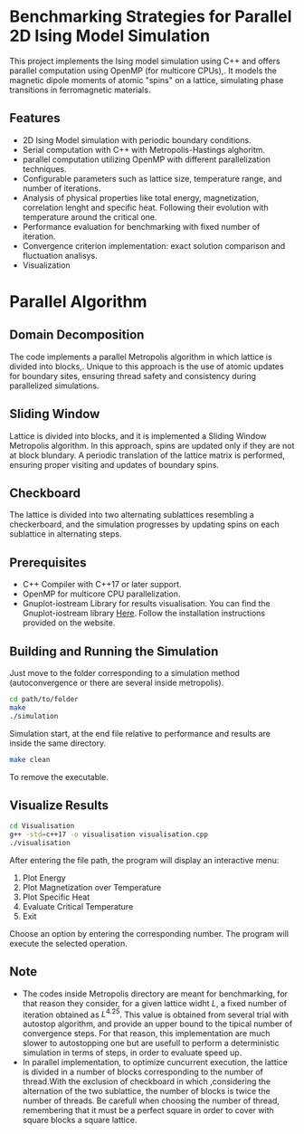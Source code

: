 # Benchmarking Strategies for Parallel 2D Ising Model Simulation     
This project implements the Ising model simulation using C++ and offers parallel computation using  OpenMP (for multicore CPUs),. It models the magnetic dipole moments of atomic "spins" on a lattice, simulating phase transitions in ferromagnetic materials.

## Features

- 2D Ising Model simulation with periodic boundary conditions.
- Serial computation with C++ with  Metropolis-Hastings alghoritm.
-  parallel computation utilizing OpenMP with different parallelization techniques.
- Configurable parameters such as lattice size, temperature range, and number of iterations.
- Analysis of physical properties like total energy, magnetization, correlation lenght and specific heat. Following their evolution with temperature around the critical one.
- Performance evaluation for benchmarking with fixed number of iteration.
- Convergence criterion implementation: exact solution comparison and fluctuation analisys.
- Visualization

# Parallel Algorithm

## Domain Decomposition
The code implements a parallel Metropolis algorithm in which lattice is divided into blocks,. Unique to this approach is the use of atomic updates for boundary sites, ensuring thread safety and consistency during parallelized simulations.

## Sliding Window
Lattice is divided into blocks, and it is implemented a Sliding Window Metropolis algorithm. In this approach, spins are updated only if they are not at block blundary. A periodic translation of the lattice matrix is performed, ensuring proper visiting and updates of boundary spins.

## Checkboard
The lattice is divided into two alternating sublattices resembling a checkerboard, and the simulation progresses by updating spins on each sublattice in alternating steps. 

## Prerequisites

- C++ Compiler with C++17 or later support.
- OpenMP for multicore CPU parallelization.
- Gnuplot-iostream Library for results visualisation. You can find the Gnuplot-iostream library [Here](http://stahlke.org/dan/gnuplot-iostream/). Follow the installation instructions provided on the website.



## Building and Running the Simulation
Just move to the folder corresponding to a simulation method (autoconvergence or there are several inside metropolis).
```bash
cd path/to/folder
make
./simulation
```
Simulation start, at the end file relative to performance and results are inside the same directory.
```bash
make clean 
```
To remove the executable.



## Visualize Results

```bash
cd Visualisation
g++ -std=c++17 -o visualisation visualisation.cpp
./visualisation
```
After entering the file path, the program will display an interactive menu:

1. Plot Energy
2. Plot Magnetization over Temperature
3. Plot Specific Heat
4. Evaluate Critical Temperature
5. Exit
   
Choose an option by entering the corresponding number. The program will execute the selected operation.

## Note

- The codes inside Metropolis directory are meant for benchmarking, for that reason they consider, for a given lattice widht $L$, a fixed number of iteration obtained as $L^{4.25}$. This value is obtained from several trial with autostop algorithm, and provide an upper bound to the tipical number of convergence steps. For that reason, this implementation are much slower to autostopping one but are usefull to perform a deterministic simulation in terms of steps, in order to evaluate speed up. 
- In parallel implementation, to optimize cuncurrent execution, the lattice is divided in a number of blocks corresponding to the number of thread.With the exclusion of checkboard in which ,considering the alternation of the two sublattice, the number of blocks is twice the number of threads. Be carefull when choosing the number of thread, remembering that it must be a perfect square in order to cover with square blocks a square lattice.   

